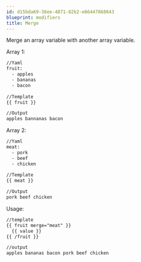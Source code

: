 ```yaml
---
id: d15bda69-36ee-4871-82b2-e66447868643
blueprint: modifiers
title: Merge
---
```


Merge an array variable with another array variable.

Array 1:
```html
//Yaml
fruit:
  - apples
  - bananas
  - bacon
  
//Template
{{ fruit }}

//Output
apples bannanas bacon
```

Array 2:
```html
//Yaml
meat:
  - pork
  - beef
  - chicken
  
//Template
{{ meat }}

//Output
pork beef chicken
```

Usage:
```html
//template
{{ fruit merge="meat" }}
  {{ value }}
{{ /fruit }}

//output
apples bananas bacon pork beef chicken 
```


